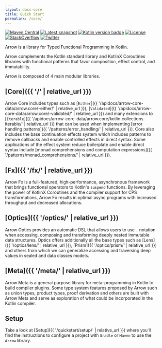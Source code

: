 ```yaml
---
layout: docs-core
title: Quick Start
permalink: /core/
---
```


[![Maven Central](https://img.shields.io/maven-central/v/io.arrow-kt/arrow-core?color=4caf50&label=latest%20release)](https://maven-badges.herokuapp.com/maven-central/io.arrow-kt/arrow-core)
[![Latest snapshot](https://img.shields.io/maven-metadata/v?color=important&label=latest%20snapshot&metadataUrl=https%3A%2F%2Foss.jfrog.org%2Fartifactory%2Foss-snapshot-local%2Fio%2Farrow-kt%2Farrow-core%2Fmaven-metadata.xml)](https://oss.jfrog.org/artifactory/oss-snapshot-local/io/arrow-kt/arrow-core/)
[![Kotlin version badge](https://img.shields.io/badge/Kotlin-1.4-blue)](https://kotlinlang.org/docs/reference/whatsnew14.html)
[![License](https://img.shields.io/badge/License-Apache%202.0-blue.svg)](https://www.apache.org/licenses/LICENSE-2.0)
[![StackOverflow](https://img.shields.io/badge/arrow--kt-grey.svg?logo=stackoverflow)](https://stackoverflow.com/questions/tagged/arrow-kt)
[![Twitter](https://img.shields.io/twitter/follow/arrow_kt?color=blue&style=flat)](https://twitter.com/arrow_kt)

Λrrow is a library for Typed Functional Programming in Kotlin.

Arrow complements the Kotlin standard library and KotlinX Coroutines libraries with functional patterns that favor composition, effect control, and immutability.

Arrow is composed of 4 main modular libraries.

## [Core]({{ '/' | relative_url }})
Arrow Core includes types such as [`Either`]({{ '/apidocs/arrow-core-data/arrow.core/-either/' | relative_url }}), [`Validated`]({{ '/apidocs/arrow-core-data/arrow.core/-validated/' | relative_url }}) and many extensions to [`Iterable`]({{ '/apidocs/arrow-core-data/arrow.core/kotlin.collections.-iterable/' | relative_url }}) that can be used when implementing [error handling patterns]({{ '/patterns/error_handling/' | relative_url }}).
Core also includes the base continuation effects system which includes patterns to remove callbacks and enable controlled effects in direct syntax. Some applications of the effect system reduce boilerplate and enable direct syntax include [monad comprehensions and computation expressions]({{ '/patterns/monad_comprehensions/' | relative_url }}).

## [Fx]({{ '/fx/' | relative_url }})
Arrow Fx is a full-featured, high-performance, asynchronous framework that brings functional operators to Kotlin's `suspend` functions.
By leveraging the power of KotlinX Coroutines and the compiler support for CPS transformations, Arrow Fx results in optimal async programs with increased throughput and decreased allocations.

## [Optics]({{ '/optics/' | relative_url }})
Arrow Optics provides an automatic DSL that allows users to use `.` notation when accessing, composing and transforming deeply nested immutable data structures.
Optics offers additionally all the base types such as [Lens]({{ '/optics/lens/' | relative_url }}), [Prism]({{ '/optics/prism/' | relative_url }}) and others from which we can generalize accessing and traversing deep values in sealed and data classes models.

## [Meta]({{ '/meta/' | relative_url }})
Arrow Meta is a general purpose library for meta-programming in Kotlin to build compiler plugins.
Some type system features proposed by Arrow such as union types, product types, proof derivation and others are built with Arrow Meta and serve as exploration of what could be incorporated in the Kotlin compiler.

## Setup
Take a look at [Setup]({{ '/quickstart/setup/' | relative_url }}) where you'll find the instructions to configure a project with `Gradle` or `Maven` to use the `Arrow` library.
